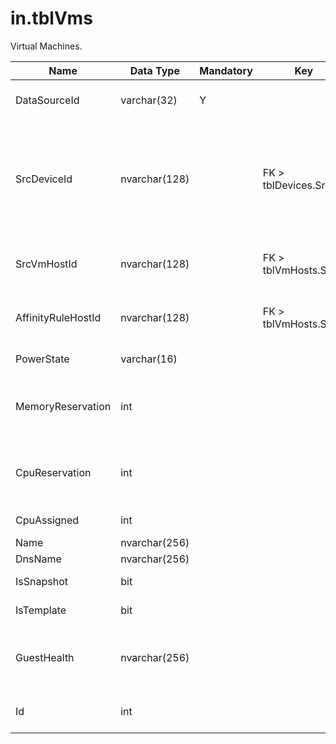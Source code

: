 # in.tblVms

Virtual Machines.​​​

| Name               | Data Type     | Mandatory | Key                   | Comment                                                                                                     |
|--------------------|---------------|-----------|-----------------------|-------------------------------------------------------------------------------------------------------------|
| DataSourceId       | varchar(32)   | Y         |                       | Unique ID of the source of this record.                                                                     |
| SrcDevi​​ceId        | nvarchar(128) |           | FK > tblDevices.SrcId | This virtual device in tblDevices. The Virtual field must be set on the corresponding device in tblDevices. |
| SrcVmHostId        | nvarchar(128) |           | FK > tblVmHosts.SrcId | Host this VM runs on at the time of data collection                                                         |
| AffinityRuleHostId | nvarchar(128) |           | FK > tblVmHosts.SrcId | Host this VM is pinned to by affinity rule, if any                                                          |
| PowerState         | varchar(16)   |           |                       | On, Off, or Suspended.                                                                                      |
| MemoryReservation  | int           |           |                       | Number of memory MB that are guaranteed available.                                                          |
| CpuReservation     | int           |           |                       | Number of CPU MHz that are guaranteed available.                                                            |
| CpuAssigned        | int           |           |                       | Number of virtual CPU's.                                                                                    |
| Name               | nvarchar(256) |           |                       |                                                                                                             |
| DnsName            | nvarchar(256) |           |                       |                                                                                                             |
| IsSnapshot         | bit           |           |                       | True if this is a VM snapshot.                                                                              |
| IsTemplate         | bit           |           |                       | True if this is a VM template.                                                                              |
| GuestHealth        | nvarchar(256) |           |                       | Possible values: OK, Warning, Critical, or Unknown.                                                         |
| Id                 | int           |           |                       | Generated during import. Leave empty.                                                                       |